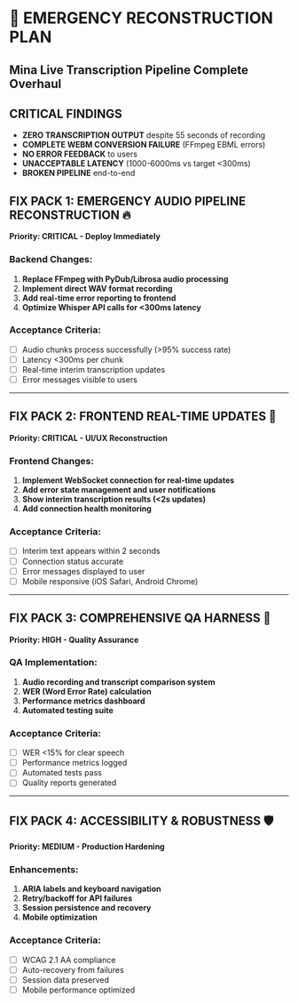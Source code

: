# 🚨 EMERGENCY RECONSTRUCTION PLAN
## Mina Live Transcription Pipeline Complete Overhaul

## CRITICAL FINDINGS
- **ZERO TRANSCRIPTION OUTPUT** despite 55 seconds of recording
- **COMPLETE WEBM CONVERSION FAILURE** (FFmpeg EBML errors)
- **NO ERROR FEEDBACK** to users
- **UNACCEPTABLE LATENCY** (1000-6000ms vs target <300ms)
- **BROKEN PIPELINE** end-to-end

## FIX PACK 1: EMERGENCY AUDIO PIPELINE RECONSTRUCTION 🔥
**Priority: CRITICAL - Deploy Immediately**

### Backend Changes:
1. **Replace FFmpeg with PyDub/Librosa audio processing**
2. **Implement direct WAV format recording**
3. **Add real-time error reporting to frontend**
4. **Optimize Whisper API calls for <300ms latency**

### Acceptance Criteria:
- [ ] Audio chunks process successfully (>95% success rate)
- [ ] Latency <300ms per chunk
- [ ] Real-time interim transcription updates
- [ ] Error messages visible to users

---

## FIX PACK 2: FRONTEND REAL-TIME UPDATES 📱
**Priority: CRITICAL - UI/UX Reconstruction**

### Frontend Changes:
1. **Implement WebSocket connection for real-time updates**
2. **Add error state management and user notifications**
3. **Show interim transcription results (<2s updates)**
4. **Add connection health monitoring**

### Acceptance Criteria:
- [ ] Interim text appears within 2 seconds
- [ ] Connection status accurate
- [ ] Error messages displayed to user
- [ ] Mobile responsive (iOS Safari, Android Chrome)

---

## FIX PACK 3: COMPREHENSIVE QA HARNESS 🧪
**Priority: HIGH - Quality Assurance**

### QA Implementation:
1. **Audio recording and transcript comparison system**
2. **WER (Word Error Rate) calculation**
3. **Performance metrics dashboard**
4. **Automated testing suite**

### Acceptance Criteria:
- [ ] WER <15% for clear speech
- [ ] Performance metrics logged
- [ ] Automated tests pass
- [ ] Quality reports generated

---

## FIX PACK 4: ACCESSIBILITY & ROBUSTNESS 🛡️
**Priority: MEDIUM - Production Hardening**

### Enhancements:
1. **ARIA labels and keyboard navigation**
2. **Retry/backoff for API failures**
3. **Session persistence and recovery**
4. **Mobile optimization**

### Acceptance Criteria:
- [ ] WCAG 2.1 AA compliance
- [ ] Auto-recovery from failures  
- [ ] Session data preserved
- [ ] Mobile performance optimized